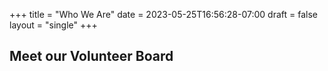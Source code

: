 +++
title = "Who We Are"
date = 2023-05-25T16:56:28-07:00
draft = false
layout = "single"
+++

## Meet our Volunteer Board